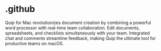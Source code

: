# .github
Quip for Mac revolutionizes document creation by combining a powerful word processor with real-time team collaboration. Edit documents, spreadsheets, and checklists simultaneously with your team. Integrated chat and comments streamline feedback, making Quip the ultimate tool for productive teams on macOS.
